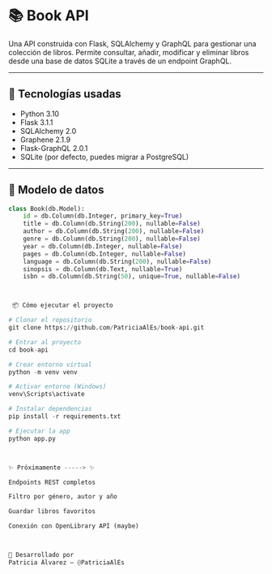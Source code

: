 # 📚 Book API

Una API construida con Flask, SQLAlchemy y GraphQL para gestionar una colección de libros. Permite consultar, añadir, modificar y eliminar libros desde una base de datos SQLite a través de un endpoint GraphQL.

---

## 🚀 Tecnologías usadas

- Python 3.10
- Flask 3.1.1
- SQLAlchemy 2.0
- Graphene 2.1.9
- Flask-GraphQL 2.0.1
- SQLite (por defecto, puedes migrar a PostgreSQL)

---

## 🧩 Modelo de datos

```python
class Book(db.Model):
    id = db.Column(db.Integer, primary_key=True)
    title = db.Column(db.String(200), nullable=False)
    author = db.Column(db.String(200), nullable=False)
    genre = db.Column(db.String(200), nullable=False)
    year = db.Column(db.Integer, nullable=False)
    pages = db.Column(db.Integer, nullable=False)
    language = db.Column(db.String(200), nullable=False)
    sinopsis = db.Column(db.Text, nullable=True)
    isbn = db.Column(db.String(50), unique=True, nullable=False)



 📦 Cómo ejecutar el proyecto

# Clonar el repositorio
git clone https://github.com/PatriciaAlEs/book-api.git

# Entrar al proyecto
cd book-api

# Crear entorno virtual
python -m venv venv

# Activar entorno (Windows)
venv\Scripts\activate

# Instalar dependencias
pip install -r requirements.txt

# Ejecutar la app
python app.py



✨ Próximamente -----> ✨

Endpoints REST completos

Filtro por género, autor y año

Guardar libros favoritos

Conexión con OpenLibrary API (maybe)



🖤 Desarrollado por
Patricia Álvarez — @PatriciaAlEs